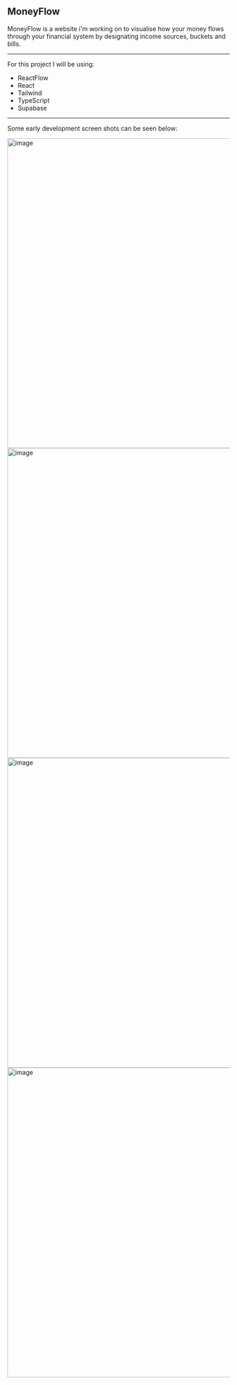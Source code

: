 ## MoneyFlow

MoneyFlow is a website i'm working on to visualise how your money flows through your financial system by designating income sources, buckets and bills.
***
For this project I will be using:
- ReactFlow
- React
- Tailwind
- TypeScript
- Supabase
***
Some early development screen shots can be seen below:

<img width="700" alt="image" src="https://github.com/user-attachments/assets/c9d94d56-17dd-4d41-8f16-b078bdde9367" />
<img width="700" alt="image" src="https://github.com/user-attachments/assets/fdaa796c-d2b7-4b08-8d4f-dee9ffd22377" />
<img width="700" alt="image" src="https://github.com/user-attachments/assets/7cd59d76-656b-4108-8009-9576e1496cba" />
<img width="700" alt="image" src="https://github.com/user-attachments/assets/7a2a787c-0298-4b3a-b02f-164065ab73c7" />





